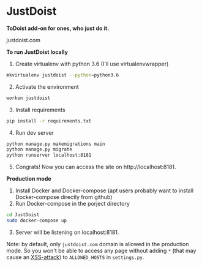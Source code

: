 # JustDoist
**ToDoist add-on for ones, who just do it.**  

justdoist.com 

**To run JustDoist locally**
1. Create virtualenv with python 3.6 (I'll use virtualenvwrapper)
```bash
mkvirtualenv justdoist --python=python3.6
```
2. Activate the environment
```bash
workon justdoist
```
3. Install requirements
```bash
pip install -r requirements.txt
```
4. Run dev server
```bash
python manage.py makemigrations main
python manage.py migrate
python runserver localhost:8181
```
5. Congrats! Now you can access the site on http://localhost:8181.


**Production mode**  
1. Install Docker and Docker-compose (apt users probably want to install Docker-compose directly from github)
2. Run Docker-compose in the porject directory
```bash 
cd JustDoist
sudo docker-compose up
```
3. Server will be listening on localhost:8181.

Note: by default, only `justdoist.com` domain is allowed in the production mode. 
So you won't be able to access any page without adding `*` 
(that may cause an [XSS-attack](https://en.wikipedia.org/wiki/Cross-site_scripting))
 to `ALLOWED_HOSTS` in `settings.py`. 
 
